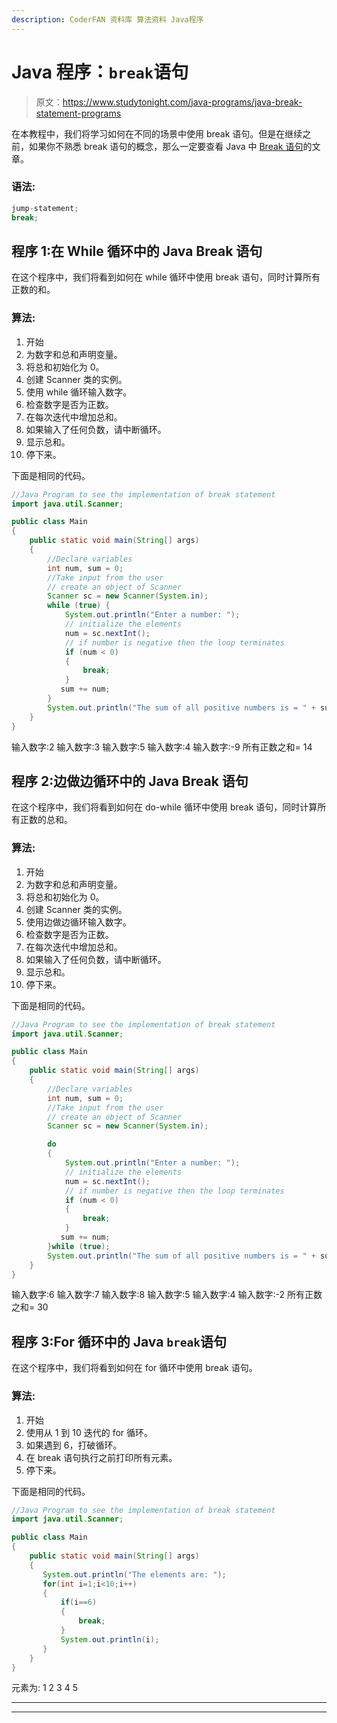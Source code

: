 ```yaml
---
description: CoderFAN 资料库 算法资料 Java程序
---
```


# Java 程序：`break`语句

> 原文：<https://www.studytonight.com/java-programs/java-break-statement-programs>

在本教程中，我们将学习如何在不同的场景中使用 break 语句。但是在继续之前，如果你不熟悉 break 语句的概念，那么一定要查看 Java 中 [Break 语句](https://www.studytonight.com/java/break-continue-statement-in-java.php)的文章。

### 语法:

```java
jump-statement;    
break; 
```

## 程序 1:在 While 循环中的 Java Break 语句

在这个程序中，我们将看到如何在 while 循环中使用 break 语句，同时计算所有正数的和。

### 算法:

1.  开始
2.  为数字和总和声明变量。
3.  将总和初始化为 0。
4.  创建 Scanner 类的实例。
5.  使用 while 循环输入数字。
6.  检查数字是否为正数。
7.  在每次迭代中增加总和。
8.  如果输入了任何负数，请中断循环。
9.  显示总和。
10.  停下来。

下面是相同的代码。

```java
//Java Program to see the implementation of break statement
import java.util.Scanner;

public class Main 
{
    public static void main(String[] args) 
    {
        //Declare variables
        int num, sum = 0;
        //Take input from the user
        // create an object of Scanner
        Scanner sc = new Scanner(System.in);
        while (true) {
            System.out.println("Enter a number: ");
            // initialize the elements
            num = sc.nextInt();
            // if number is negative then the loop terminates
            if (num < 0) 
            {
                break;
            }
           sum += num;
        }
        System.out.println("The sum of all positive numbers is = " + sum);
    }
}
```

输入数字:2
输入数字:3
输入数字:5
输入数字:4
输入数字:-9
所有正数之和= 14

## 程序 2:边做边循环中的 Java Break 语句

在这个程序中，我们将看到如何在 do-while 循环中使用 break 语句，同时计算所有正数的总和。

### 算法:

1.  开始
2.  为数字和总和声明变量。
3.  将总和初始化为 0。
4.  创建 Scanner 类的实例。
5.  使用边做边循环输入数字。
6.  检查数字是否为正数。
7.  在每次迭代中增加总和。
8.  如果输入了任何负数，请中断循环。
9.  显示总和。
10.  停下来。

下面是相同的代码。

```java
//Java Program to see the implementation of break statement
import java.util.Scanner;

public class Main 
{
    public static void main(String[] args) 
    {
        //Declare variables
        int num, sum = 0;
        //Take input from the user
        // create an object of Scanner
        Scanner sc = new Scanner(System.in);

        do 
        {
            System.out.println("Enter a number: ");
            // initialize the elements
            num = sc.nextInt();
            // if number is negative then the loop terminates
            if (num < 0) 
            {
                break;
            }
           sum += num;
        }while (true);
        System.out.println("The sum of all positive numbers is = " + sum);
    }
}
```

输入数字:6
输入数字:7
输入数字:8
输入数字:5
输入数字:4
输入数字:-2
所有正数之和= 30

## 程序 3:For 循环中的 Java `break`语句

在这个程序中，我们将看到如何在 for 循环中使用 break 语句。

### 算法:

1.  开始
2.  使用从 1 到 10 迭代的 for 循环。
3.  如果遇到 6，打破循环。
4.  在 break 语句执行之前打印所有元素。
5.  停下来。

下面是相同的代码。

```java
//Java Program to see the implementation of break statement
import java.util.Scanner;

public class Main 
{
    public static void main(String[] args) 
    {
       System.out.println("The elements are: ");
       for(int i=1;i<10;i++)
       {
           if(i==6)
           {
               break;
           }
           System.out.println(i);
       }
    }
}
```

元素为:
1
2
3
4
5

* * *

* * *
